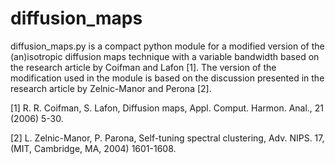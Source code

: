 # diffusion_maps

diffusion_maps.py is a compact python module for a modified version of the (an)isotropic diffusion maps technique with a variable bandwidth based on the research article by Coifman and Lafon [1]. The version of the modification used in the module is based on the discussion presented in the research article by Zelnic-Manor and Perona [2]. 

[1] R. R. Coifman, S. Lafon, Diffusion maps, Appl. Comput. Harmon. Anal., 21 (2006) 5-30.

[2] L. Zelnic-Manor, P. Parona, Self-tuning spectral clustering, Adv. NIPS. 17, (MIT, Cambridge, MA, 2004) 1601-1608.
